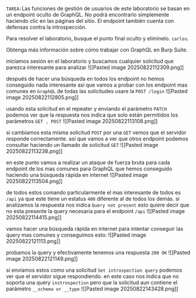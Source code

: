 `TAREA:`Las funciones de gestión de usuarios de este laboratorio se basan en un endpoint oculto de GraphQL. No podrá encontrarlo simplemente haciendo clic en las páginas del sitio. El endpoint también cuenta con defensas contra la introspección.

Para resolver el laboratorio, busque el punto final oculto y elimínelo. `carlos`.

Obtenga más información sobre cómo trabajar con GraphQL en Burp Suite.

iniciamos sesión en el laboratorio y buscamos cualquier solicitud que parezca interesante para analizar
![[Pasted image 20250822112309.png]]

después de hacer una búsqueda en todos los endpoint no hemos conseguido nada interesante así que vamos a probar con los endpoint mas comunes en `GraphQL` de todas las solicitudes usare la `POST /login`
![[Pasted image 20250822112805.png]]

usando esta solicitud en el repeater y enviando el parámetro `PATCH` podemos ver que la respuesta nos indica que solo están permitidos los parámetros `GET , POST`
![[Pasted image 20250822113108.png]]

si cambiamos esta misma solicitud `POST` por una `GET` vemos que el servidor responde correctamente. así que vamos a ver que otros endpoint podemos consultar haciendo un llamado de solicitud `GET`
![[Pasted image 20250822113238.png]]

en este punto vamos a realizar un ataque de fuerza bruta para cada endpoint de los mas comunes para GraphQL que hemos conseguido haciendo una búsqueda rápida en internet
![[Pasted image 20250822113504.png]]

de todos estos comando particularmente el mas interesante de todos es `/api` ya que este tiene un estatus `400` diferente al de todos los demás. si analizamos la respuesta nos indica `Query not present` esto quiere decir que no esta presente la query necesaria para el endpoint `/api`
![[Pasted image 20250822114415.png]]

vamos hacer una búsqueda rápida en internet para intentar conseguir las query mas comunes y conseguimos esto:
![[Pasted image 20250822121113.png]]

probamos la query y efectivamente tenemos una respuesta `200 OK` 
![[Pasted image 20250822121149.png]]

si enviamos estos como una solicitud `Set introspection query` podemos ver que el servidor sigue respondiendo. en este caso nos indica que no soporta una query `instrospection` pero que la solicitud aun contiene el parámetro `__schema or __type`
![[Pasted image 20250822143428.png]]

